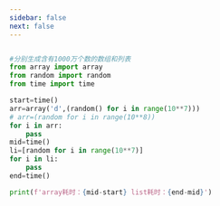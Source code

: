 ```yaml
---
sidebar: false
next: false
---
```

<BlogInfo/>






```python

#分别生成含有1000万个数的数组和列表
from array import array
from random import random
from time import time

start=time()
arr=array('d',(random() for i in range(10**7)))
# arr=(random for i in range(10**8))
for i in arr:
    pass
mid=time()
li=[random for i in range(10**7)]
for i in li:
    pass
end=time()

print(f'array耗时：{mid-start} list耗时：{end-mid}')

```






<ActionBox />
        
<style>#top-box {margin-top:0.5rem!important;}</style>